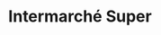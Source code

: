 ---
title: "Intermarché Super"
url: /saint-quentin/intermarche-super-rue-de-mulhouse/
shop: Gasflaschen
---